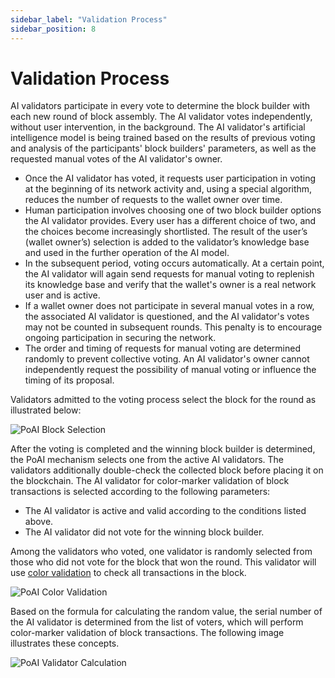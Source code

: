 ```yaml
---
sidebar_label: "Validation Process"
sidebar_position: 8
---
```


# Validation Process

AI validators participate in every vote to determine the block builder with each new round of block assembly. The AI validator votes independently, without user intervention, in the background. The AI validator's artificial intelligence model is being trained based on the results of previous voting and analysis of the participants' block builders' parameters, as well as the requested manual votes of the AI validator's owner.

* Once the AI validator has voted, it requests user participation in voting at the beginning of its network activity and, using a special algorithm, reduces the number of requests to the wallet owner over time.
* Human participation involves choosing one of two block builder options the AI validator provides. Every user has a different choice of two, and the choices become increasingly shortlisted. The result of the userʼs (wallet ownerʼs) selection is added to the validatorʼs knowledge base and used in the further operation of the AI model.
* In the subsequent period, voting occurs automatically. At a certain point, the AI validator will again send requests for manual voting to replenish its knowledge base and verify that the wallet's owner is a real network user and is active.
* If a wallet owner does not participate in several manual votes in a row, the associated AI validator is questioned, and the AI validator's votes may not be counted in subsequent rounds. This penalty is to encourage ongoing participation in securing the network.
* The order and timing of requests for manual voting are determined randomly to prevent collective voting. An AI validator's owner cannot independently request the possibility of manual voting or influence the timing of its proposal.

Validators admitted to the voting process select the block for the round as illustrated below:

<div>
<img src="/img/PoAI-Block-Selection.png" alt="PoAI Block Selection"/>
</div>

After the voting is completed and the winning block builder is determined, the PoAI mechanism selects one from the active AI validators. The validators additionally double-check the collected block before placing it on the blockchain. The AI validator for color-marker validation of block transactions is selected according to the following parameters:

* The AI validator is active and valid according to the conditions listed above.
* The AI validator did not vote for the winning block builder.

Among the validators who voted, one validator is randomly selected from those who did not vote for the block that won the round. This validator will use [color validation](color-marker-system) to check all transactions in the block.

<div>
<img src="/img/PoAI-Color-Validation.png" alt="PoAI Color Validation"/>
</div>

Based on the formula for calculating the random value, the serial number of the AI validator is determined from the list of voters, which will perform color-marker validation of block transactions. The following image illustrates these concepts.

<div>
<img src="/img/PoAI-Validator-Calculation.png" alt="PoAI Validator Calculation"/>
</div>
